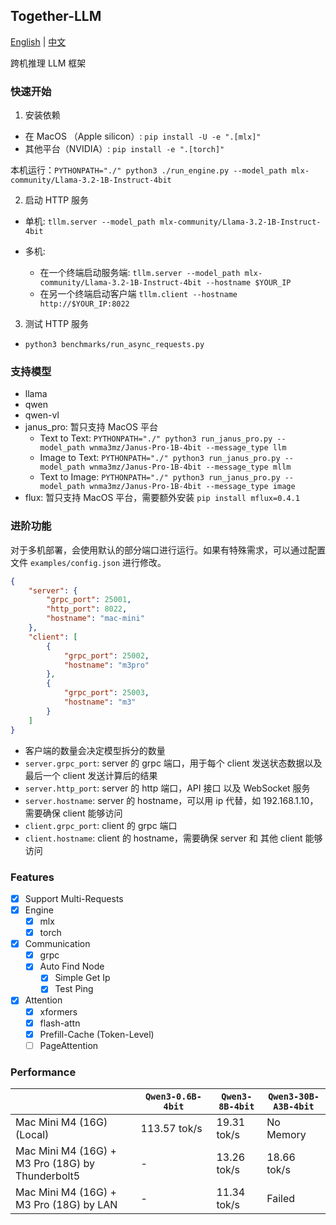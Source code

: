 ## Together-LLM

[English](README_EN.md) | [中文](README.md) 

跨机推理 LLM 框架

### 快速开始

1. 安装依赖

- 在 MacOS （Apple silicon）:  `pip install -U -e ".[mlx]"`
- 其他平台（NVIDIA）: `pip install -e ".[torch]"`

本机运行：`PYTHONPATH="./" python3 ./run_engine.py --model_path mlx-community/Llama-3.2-1B-Instruct-4bit`

2. 启动 HTTP 服务

- 单机: `tllm.server --model_path mlx-community/Llama-3.2-1B-Instruct-4bit`

- 多机:
  - 在一个终端启动服务端: `tllm.server --model_path mlx-community/Llama-3.2-1B-Instruct-4bit --hostname $YOUR_IP`
  - 在另一个终端启动客户端 `tllm.client --hostname http://$YOUR_IP:8022`

3. 测试 HTTP 服务

- `python3 benchmarks/run_async_requests.py`

### 支持模型

- llama
- qwen
- qwen-vl
- janus_pro: 暂只支持 MacOS 平台
  - Text to Text: `PYTHONPATH="./" python3 run_janus_pro.py --model_path wnma3mz/Janus-Pro-1B-4bit --message_type llm`
  - Image to Text: `PYTHONPATH="./" python3 run_janus_pro.py --model_path wnma3mz/Janus-Pro-1B-4bit --message_type mllm`
  - Text to Image: `PYTHONPATH="./" python3 run_janus_pro.py --model_path wnma3mz/Janus-Pro-1B-4bit --message_type image`
- flux: 暂只支持 MacOS 平台，需要额外安装 `pip install mflux=0.4.1`


### 进阶功能

对于多机部署，会使用默认的部分端口进行运行。如果有特殊需求，可以通过配置文件 `examples/config.json` 进行修改。

```json
{
    "server": {
        "grpc_port": 25001,
        "http_port": 8022,
        "hostname": "mac-mini"
    },
    "client": [
        {
            "grpc_port": 25002,
            "hostname": "m3pro"
        },
        {
            "grpc_port": 25003,
            "hostname": "m3"
        }
    ]
}
```

- 客户端的数量会决定模型拆分的数量
- `server.grpc_port`: server 的 grpc 端口，用于每个 client 发送状态数据以及最后一个 client 发送计算后的结果
- `server.http_port`: server 的 http 端口，API 接口 以及 WebSocket 服务
- `server.hostname`: server 的 hostname，可以用 ip 代替，如 192.168.1.10，需要确保 client 能够访问
- `client.grpc_port`: client 的 grpc 端口
- `client.hostname`: client 的 hostname，需要确保 server 和 其他 client 能够访问

### Features

- [X] Support Multi-Requests
- [X] Engine
  - [X] mlx
  - [X] torch
- [X] Communication
  - [X] grpc
  - [X] Auto Find Node
    - [X] Simple Get Ip
    - [X] Test Ping
- [X] Attention
  - [X] xformers
  - [X] flash-attn
  - [X] Prefill-Cache (Token-Level)
  - [ ] PageAttention

### Performance

|                                                  | `Qwen3-0.6B-4bit` | `Qwen3-8B-4bit` | `Qwen3-30B-A3B-4bit` |
| ------------------------------------------------ | ------------------| ----------------| ---------------------|
| Mac Mini M4 (16G) (Local)                        | 113.57 tok/s      | 19.31 tok/s     | No Memory            |
| Mac Mini M4 (16G) + M3 Pro (18G) by Thunderbolt5 | -                 | 13.26 tok/s     | 18.66 tok/s          |
| Mac Mini M4 (16G) + M3 Pro (18G) by LAN          | -                 | 11.34 tok/s     | Failed               |
